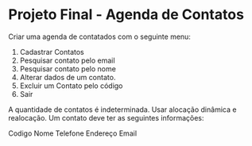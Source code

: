 # Projeto Final -  Agenda de Contatos

Criar uma agenda de contatados com o seguinte menu:

1. Cadastrar Contatos
2. Pesquisar contato pelo email
3. Pesquisar contato pelo nome
4. Alterar dados de um contato.
5. Excluir um Contato pelo código
6. Sair


A quantidade de contatos é indeterminada.
Usar alocação dinâmica e realocação.
Um contato deve ter as seguintes informações:

Codigo
Nome
Telefone
Endereço
Email